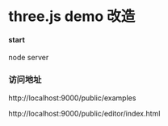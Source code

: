 three.js demo 改造
========

#### start
node server 

### 访问地址
http://localhost:9000/public/examples

http://localhost:9000/public/editor/index.html
